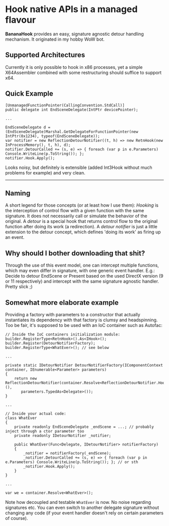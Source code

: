 # Hook native APIs in a managed flavour #

**BananaHook** provides an easy, signature agnostic detour handling mechanism. It originated in my hobby WoW bot.

## Supported Architectures ##

Currently it is only possible to hook in x86 processes, yet a simple X64Assembler combined with some restructuring should suffice to support x64. 

## Quick Example ##

```
[UnmanagedFunctionPointer(CallingConvention.StdCall)]
public delegate int EndSceneDelegate(IntPtr devicePointer);

...

EndSceneDelegate d = (EndSceneDelegate)Marshal.GetDelegateForFunctionPointer(new IntPtr(0x1234), typeof(EndSceneDelegate));
var notifier = new ReflectionDetourNotifier((t, h) => new RetnHook(new InProcessMemory(), t, h), d);
notifier.DetourCalled += (s, e) => { foreach (var p in e.Parameters) Console.WriteLine(p.ToString()); };
notifier.Hook.Apply();
```

Looks noisy, but definitely is extensible (added Int3Hook without much problems for example) and very clean.

----------

## Naming ##
A short legend for those concepts (or at least how I use them):
*Hooking* is the interception of control flow with a given function with the same signature. It does not necessarily call or simulate the behavior of the original.
A *detour* is a special hook that returns control flow to the original function after doing its work (a redirection).
A *detour notifier* is just a little extension to the detour concept, which defines 'doing its work' as firing up an event. 

## Why should I bother downloading that shit? ##

Through the use of this event model, one can intercept multiple functions, which may even differ in signature, with one generic event handler.
E.g.: Decide to detour EndScene or Present based on the used DirectX version (9 or 11 respectively) and intercept with the same signature agnostic handler. Pretty slick ;)

## Somewhat more elaborate example
Providing a factory with parameters to a constructor that actually instantiates its dependency with that factory is clumsy and headspinning.
Too be fair, it's supposed to be used with an IoC container such as Autofac:
```
// Inside the IoC containers initialization module:
builder.RegisterType<RetnHook>().As<IHook>();
builder.Register(DetourNotifierFactory);
builder.RegisterType<WhatEver>(); // see below

...

private static IDetourNotifier DetourNotifierFactory(IComponentContext container, IEnumerable<Parameter> parameters)
{
    return new ReflectionDetourNotifier(container.Resolve<ReflectionDetourNotifier.HookFactory>(),
       parameters.TypedAs<Delegate>());
}

...

// Inside your actual code:
class WhatEver
{
    private readonly EndSceneDelegate _endScene = ...; // probably inject through a ctor parameter too
    private readonly IDetourNotifier _notifier;

    public WhatEver(Func<Delegate, IDetourNotifier> notifierFactory)
    {
        _notifier = notifierFactory(_endScene);
        _notifier.DetourCalled += (s, e) => { foreach (var p in e.Parameters) Console.WriteLine(p.ToString()); }; // or sth
        _notifier.Hook.Apply();
    }
}

...

var we = container.Resolve<WhatEver>(); 
```
Note how decoupled and testable `WhatEver` is now. No noise regarding signatures etc. 
You can even switch to another delegate signature without changing any code (if your event handler doesn't rely on certain parameters of course).
